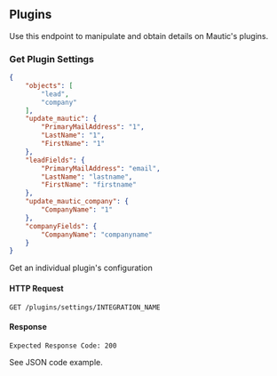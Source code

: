 ## Plugins

Use this endpoint to manipulate and obtain details on Mautic's plugins.

### Get Plugin Settings

```json
{
    "objects": [
        "lead",
        "company"
    ],
    "update_mautic": {
        "PrimaryMailAddress": "1",
        "LastName": "1",
        "FirstName": "1"
    },
    "leadFields": {
        "PrimaryMailAddress": "email",
        "LastName": "lastname",
        "FirstName": "firstname"
    },
    "update_mautic_company": {
        "CompanyName": "1"
    },
    "companyFields": {
        "CompanyName": "companyname"
    }
}
```

Get an individual plugin's configuration

#### HTTP Request

`GET /plugins/settings/INTEGRATION_NAME`

#### Response

`Expected Response Code: 200`

See JSON code example.
